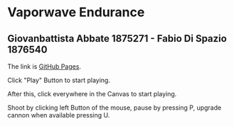 # Vaporwave Endurance
## Giovanbattista Abbate 1875271 - Fabio Di Spazio 1876540
The link is [GitHub Pages](https://sapienzainteractivegraphicscourse.github.io/finalproject-vaporwaveendurance/).

Click "Play" Button to start playing.

After this, click everywhere in the Canvas to start playing.

Shoot by clicking left Button of the mouse, pause by pressing P, upgrade cannon when available pressing U.
